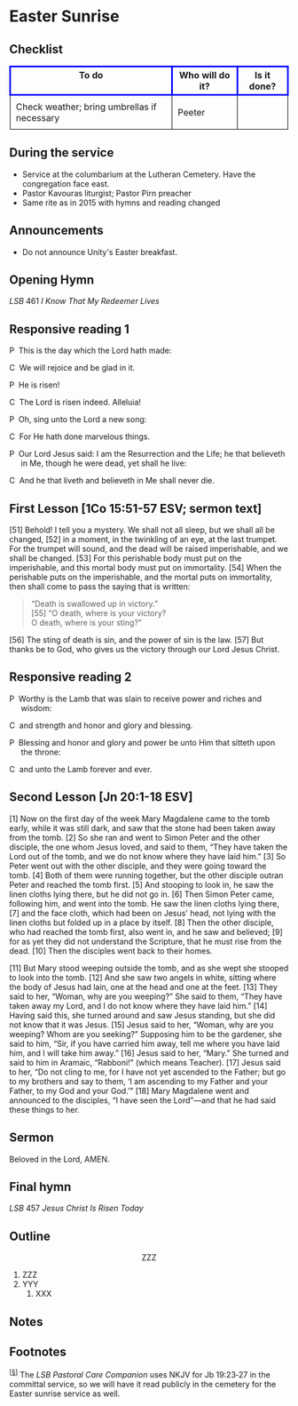 <head>
<meta charset="utf-8">
<style>
th { text-align: center; font-weight: bold; vertical-align: baseline; border: 3px solid blue; }
td { border: 1px solid black; padding: 10px; }
.h { visibility: hidden; }
p.liturgy {
  padding-left: 1.5em;
  text-indent: -1.5em;
}
</style>
<title>sermon</title>
</head>

# Easter Sunrise

## Checklist

<table>
<tr>
<th>To do</th><th>Who will do it?</th><th>Is it done?</th>
</tr>
<tr>
<td>Check weather; bring umbrellas if necessary</td><td>Peeter</td><td></td>
</tr>
</table>

## During the service

* Service at the columbarium at the Lutheran Cemetery. Have the congregation face east.
* Pastor Kavouras liturgist; Pastor Pirn preacher
* Same rite as in 2015 with hymns and reading changed

## Announcements

* Do not announce Unity's Easter breakfast.

## Opening Hymn

_LSB_ 461 _I Know That My Redeemer Lives_

## Responsive reading 1

<!-- There are two non-breaking space Unicode characters after the first character ("P" or "C"). -->
<p class="liturgy">P  This is the day which the Lord hath made:</p>

<p class="liturgy">C  We will rejoice and be glad in it.</p>

<p class="liturgy">P  He is risen!</p>

<p class="liturgy">C  The Lord is risen indeed. Alleluia!</p>

<p class="liturgy">P  Oh, sing unto the Lord a new song:</p>

<p class="liturgy">C  For He hath done marvelous things.</p>

<p class="liturgy">P  Our Lord Jesus said: I am the Resurrection and the Life; he that
believeth in Me, though he were dead, yet shall he live:</p>

<p class="liturgy">C  And he that liveth and believeth in Me shall never die.</p>

## First Lesson [1Co 15:51-57 ESV; sermon text]

[51] Behold! I tell you a mystery. We shall not all sleep, but we shall all be changed, [52] in a moment, in the twinkling of an eye, at the last trumpet. For the trumpet will sound, and the dead will be raised imperishable, and we shall be changed. [53] For this perishable body must put on the imperishable, and this mortal body must put on immortality. [54] When the perishable puts on the imperishable, and the mortal puts on immortality, then shall come to pass the saying that is written:

> “Death is swallowed up in victory.”  
> [55] “O death, where is your victory?  
> O death, where is your sting?”
	
[56] The sting of death is sin, and the power of sin is the law. [57] But thanks be to God, who gives us the victory through our Lord Jesus Christ.

## Responsive reading 2

<p class="liturgy">P  Worthy is the Lamb that was slain to receive power and riches
and wisdom:</p>

<p class="liturgy">C  and strength and honor and glory and blessing.</p>

<p class="liturgy">P  Blessing and honor and glory and power be unto Him that sitteth
upon the throne:</p>

<p class="liturgy">C  and unto the Lamb forever and ever.</p>

## Second Lesson [Jn 20:1-18 ESV]

[1] Now on the first day of the week Mary Magdalene came to the tomb early, while it was still dark, and saw that the stone had been taken away from the tomb. [2] So she ran and went to Simon Peter and the other disciple, the one whom Jesus loved, and said to them, “They have taken the Lord out of the tomb, and we do not know where they have laid him.” [3] So Peter went out with the other disciple, and they were going toward the tomb. [4] Both of them were running together, but the other disciple outran Peter and reached the tomb first. [5] And stooping to look in, he saw the linen cloths lying there, but he did not go in. [6] Then Simon Peter came, following him, and went into the tomb. He saw the linen cloths lying there, [7] and the face cloth, which had been on Jesus' head, not lying with the linen cloths but folded up in a place by itself. [8] Then the other disciple, who had reached the tomb first, also went in, and he saw and believed; [9] for as yet they did not understand the Scripture, that he must rise from the dead. [10] Then the disciples went back to their homes.

[11] But Mary stood weeping outside the tomb, and as she wept she stooped to look into the tomb. [12] And she saw two angels in white, sitting where the body of Jesus had lain, one at the head and one at the feet. [13] They said to her, “Woman, why are you weeping?” She said to them, “They have taken away my Lord, and I do not know where they have laid him.” [14] Having said this, she turned around and saw Jesus standing, but she did not know that it was Jesus. [15] Jesus said to her, “Woman, why are you weeping? Whom are you seeking?” Supposing him to be the gardener, she said to him, “Sir, if you have carried him away, tell me where you have laid him, and I will take him away.” [16] Jesus said to her, “Mary.” She turned and said to him in Aramaic, “Rabboni!” (which means Teacher). [17] Jesus said to her, “Do not cling to me, for I have not yet ascended to the Father; but go to my brothers and say to them, ‘I am ascending to my Father and your Father, to my God and your God.’” [18] Mary Magdalene went and announced to the disciples, “I have seen the Lord”—and that he had said these things to her.

## Sermon

Beloved in the Lord, AMEN.

## Final hymn

_LSB_ 457 _Jesus Christ Is Risen Today_

## Outline

<center>ZZZ</center>

1. ZZZ
1. YYY
    1. XXX

## Notes

## Footnotes

<sup>[<a name="ftn.id0002" href="#id0002">§</a>]</sup>
The *LSB Pastoral Care Companion* uses NKJV for Jb 19:23‑27 	in the committal service, so we will have it read publicly in the cemetery for the Easter sunrise service as well.
